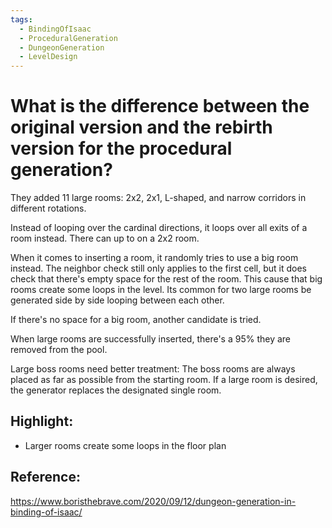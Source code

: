 ```yaml
---
tags:
  - BindingOfIsaac
  - ProceduralGeneration
  - DungeonGeneration
  - LevelDesign
---
```

# What is the difference between the original version and the rebirth version for the procedural generation?

They added 11 large rooms: 2x2, 2x1, L-shaped, and narrow corridors in different rotations.

Instead of looping over the cardinal directions, it loops over all exits of a room instead. There can up to on a 2x2 room.

When it comes to inserting a room, it randomly tries to use a big room instead. The neighbor check still only applies to the first cell, but it does check that there's empty space for the rest of the room. This cause that big rooms create some loops in the level. Its common for two large rooms be generated side by side looping between each other.

If there's no space for a big room, another candidate is tried. 

When large rooms are successfully inserted, there's a 95% they are removed from the pool.

Large boss rooms need better treatment: The boss rooms are always placed as far as possible from the starting room. If a large room is desired, the generator replaces the designated single room.

## Highlight:
- Larger rooms create some loops in the floor plan

## Reference:
https://www.boristhebrave.com/2020/09/12/dungeon-generation-in-binding-of-isaac/